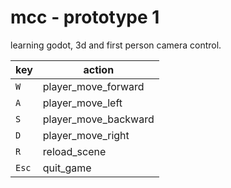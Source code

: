 # mcc - prototype 1

learning godot, 3d and first person camera control.

key | action
-|-
`W` | player_move_forward
`A` | player_move_left
`S` | player_move_backward
`D` | player_move_right
`R` | reload_scene
`Esc` | quit_game
